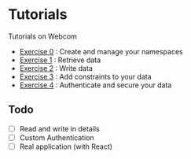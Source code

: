 # Tutorials
Tutorials on Webcom

- [Exercise 0](https://github.com/webcom-components/tutorials/blob/master/ex0/README.md) : Create and manage your namespaces
- [Exercise 1](https://github.com/webcom-components/tutorials/blob/master/ex1/README.md) : Retrieve data
- [Exercise 2](https://github.com/webcom-components/tutorials/blob/master/ex2/README.md) : Write data
- [Exercise 3](https://github.com/webcom-components/tutorials/blob/master/ex3/README.md) : Add constraints to your data 
- [Exercise 4](https://github.com/webcom-components/tutorials/blob/master/ex4/README.md) : Authenticate and secure your data

## Todo
- [ ] Read and write in details
- [ ] Custom Authentication
- [ ] Real application (with React)
